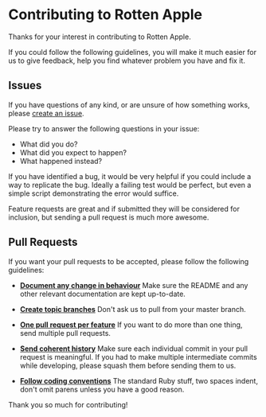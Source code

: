 # Contributing to Rotten Apple 

Thanks for your interest in contributing to Rotten Apple.

If you could follow the following guidelines, you will make it much easier for 
us to give feedback, help you find whatever problem you have and fix it.

## Issues

If you have questions of any kind, or are unsure of how something works, please
[create an issue](https://github.com/claudijd/rotten_apple/issues/new).

Please try to answer the following questions in your issue:

- What did you do?
- What did you expect to happen?
- What happened instead?

If you have identified a bug, it would be very helpful if you could include a 
way to replicate the bug.  Ideally a failing test would be perfect, but even a 
simple script demonstrating the error would suffice.

Feature requests are great and if submitted they will be considered for 
inclusion, but sending a pull request is much more awesome.

## Pull Requests

If you want your pull requests to be accepted, please follow the following guidelines:

- [**Document any change in behaviour**](http://yardoc.org/) Make sure the README and any other
  relevant documentation are kept up-to-date.

- [**Create topic branches**](https://github.com/dchelimsky/rspec/wiki/Topic-Branches) Don't ask us to pull from your master branch.

- [**One pull request per feature**](https://help.github.com/articles/using-pull-requests) If you want to do more than one thing, send
  multiple pull requests.

- [**Send coherent history**](http://stackoverflow.com/questions/6934752/git-combining-multiple-commits-before-pushing) Make sure each individual commit in your pull
  request is meaningful. If you had to make multiple intermediate commits while
  developing, please squash them before sending them to us.

- [**Follow coding conventions**](https://github.com/styleguide/ruby) The standard Ruby stuff, two spaces indent,
  don't omit parens unless you have a good reason.

Thank you so much for contributing!
